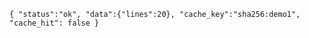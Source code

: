 ```ucm result#g1 for="g1"
{ "status":"ok", "data":{"lines":20}, "cache_key":"sha256:demo1", "cache_hit": false }
```